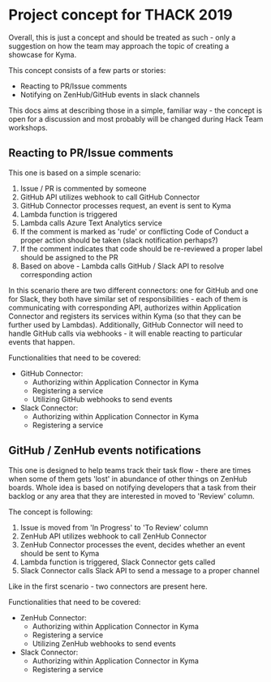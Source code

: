 # Project concept for THACK 2019

Overall, this is just a concept and should be treated as such - only a suggestion
on how the team may approach the topic of creating a showcase for Kyma.

This concept consists of a few parts or stories:
- Reacting to PR/Issue comments
- Notifying on ZenHub/GitHub events in slack channels

This docs aims at describing those in a simple, familiar way - the concept is open
for a discussion and most probably will be changed during Hack Team workshops.

## Reacting to PR/Issue comments

This one is based on a simple scenario:
1. Issue / PR is commented by someone
1. GitHub API utilizes webhook to call GitHub Connector
1. GitHub Connector processes request, an event is sent to Kyma
1. Lambda function is triggered
1. Lambda calls Azure Text Analytics service
1. If the comment is marked as 'rude' or conflicting Code of Conduct a proper action should be taken (slack notification perhaps?)
1. If the comment indicates that code should be re-reviewed a proper label should be assigned to the PR
1. Based on above - Lambda calls GitHub / Slack API to resolve corresponding action

In this scenario there are two different connectors: one for GitHub and one for Slack, they both have similar set of responsibilities - each of them is communicating with corresponding API, authorizes within Application Connector and registers its services within Kyma (so that they can be further used by Lambdas).
Additionally, GitHub Connector will need to handle GitHub calls via webhooks - it will enable reacting to particular events that happen.

Functionalities that need to be covered:
- GitHub Connector:
  - Authorizing within Application Connector in Kyma
  - Registering a service
  - Utilizing GitHub webhooks to send events
- Slack Connector:
  - Authorizing within Application Connector in Kyma
  - Registering a service

## GitHub / ZenHub events notifications

This one is designed to help teams track their task flow - there are times when some of them gets 'lost' in abundance of other things on ZenHub boards.
Whole idea is based on notifying developers that a task from their backlog or any area that they are interested in moved to 'Review' column.

The concept is following:
1. Issue is moved from 'In Progress' to 'To Review' column
1. ZenHub API utilizes webhook to call ZenHub Connector
1. ZenHub Connector processes the event, decides whether an event should be sent to Kyma
1. Lambda function is triggered, Slack Connector gets called
1. Slack Connector calls Slack API to send a message to a proper channel

Like in the first scenario - two connectors are present here.

Functionalities that need to be covered:
- ZenHub Connector:
  - Authorizing within Application Connector in Kyma
  - Registering a service
  - Utilizing ZenHub webhooks to send events
- Slack Connector:
  - Authorizing within Application Connector in Kyma
  - Registering a service
